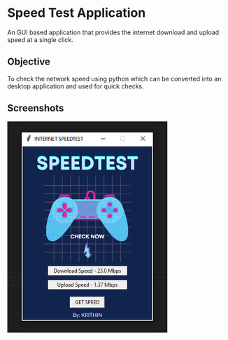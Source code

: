 # Speed Test Application
An GUI based application that provides the internet download and upload speed at a single click.
## Objective
To check the network speed using python which can be converted into an desktop application and used for quick checks.
## Screenshots
![](/Capture.PNG)
